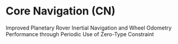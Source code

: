 # Core Navigation (CN)
Improved Planetary Rover Inertial Navigation and Wheel Odometry Performance through Periodic Use of Zero-Type Constraint
